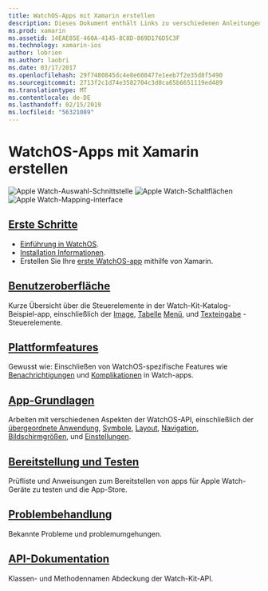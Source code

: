 ```yaml
---
title: WatchOS-Apps mit Xamarin erstellen
description: Dieses Dokument enthält Links zu verschiedenen Anleitungen, die beschreiben, wie Sie WatchOS-apps mit Xamarin erstellen. Die verknüpften Handbüchern erläutern, erste Schritte, WatchOS-Benutzeroberflächen-Steuerelemente, WatchOS-Features, Bereitstellung und Tests und Problembehandlung
ms.prod: xamarin
ms.assetid: 14EAE85E-460A-4145-8C8D-869D176D5C3F
ms.technology: xamarin-ios
author: lobrien
ms.author: laobri
ms.date: 03/17/2017
ms.openlocfilehash: 29f7480845dc4e8e608477e1eeb7f2e35d8f5490
ms.sourcegitcommit: 2713f2c1d74e3582704c3d0ca65b6651119ed489
ms.translationtype: MT
ms.contentlocale: de-DE
ms.lasthandoff: 02/15/2019
ms.locfileid: "56321089"
---
```

# <a name="building-watchos-apps-with-xamarin"></a>WatchOS-Apps mit Xamarin erstellen

![Apple Watch-Auswahl-Schnittstelle](images/watch1.png) ![Apple Watch-Schaltflächen](images/watch2.png) ![Apple Watch-Mapping-interface](images/watch3.png)

<!-- watch images courtesy of http://infinitapps.com/bezel/ -->

## <a name="getting-startedioswatchosget-startedindexmd"></a>[Erste Schritte](~/ios/watchos/get-started/index.md)

* [Einführung in WatchOS](~/ios/watchos/get-started/intro-to-watchos.md).
* [Installation Informationen](~/ios/watchos/get-started/installation.md).
* Erstellen Sie Ihre [erste WatchOS-app](~/ios/watchos/get-started/hello-watch.md) mithilfe von Xamarin.

## <a name="user-interfaceioswatchosuser-interfaceindexmd"></a>[Benutzeroberfläche](~/ios/watchos/user-interface/index.md)

Kurze Übersicht über die Steuerelemente in der Watch-Kit-Katalog-Beispiel-app, einschließlich der [Image](~/ios/watchos/user-interface/image.md), [Tabelle](~/ios/watchos/user-interface/menu.md) [Menü](~/ios/watchos/user-interface/menu.md), und [Texteingabe](~/ios/watchos/user-interface/text-input.md) -Steuerelemente.

## <a name="platform-featuresplatformindexmd"></a>[Plattformfeatures](platform/index.md)

Gewusst wie: Einschließen von WatchOS-spezifische Features wie [Benachrichtigungen](~/ios/watchos/platform/notifications.md) und [Komplikationen](~/ios/watchos/platform/complications.md) in Watch-apps.

## <a name="app-fundamentalsioswatchosapp-fundamentalsindexmd"></a>[App-Grundlagen](~/ios/watchos/app-fundamentals/index.md)

Arbeiten mit verschiedenen Aspekten der WatchOS-API, einschließlich der [übergeordnete Anwendung](~/ios/watchos/app-fundamentals/parent-app.md), [Symbole](~/ios/watchos/app-fundamentals/icons.md), [Layout](~/ios/watchos/app-fundamentals/layout.md), [Navigation](~/ios/watchos/app-fundamentals/navigation.md), [Bildschirmgrößen](~/ios/watchos/app-fundamentals/screen-sizes.md), und [Einstellungen](~/ios/watchos/app-fundamentals/settings.md).

## <a name="deployment-and-testingioswatchosdeploy-testindexmd"></a>[Bereitstellung und Testen](~/ios/watchos/deploy-test/index.md)

Prüfliste und Anweisungen zum Bereitstellen von apps für Apple Watch-Geräte zu testen und die App-Store.

## <a name="troubleshootingioswatchostroubleshootingmd"></a>[Problembehandlung](~/ios/watchos/troubleshooting.md)

Bekannte Probleme und problemumgehungen.

## <a name="api-documentationxrefwatchkit"></a>[API-Dokumentation](xref:WatchKit)

Klassen- und Methodennamen Abdeckung der Watch-Kit-API.
